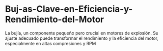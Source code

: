 # Buj-as-Clave-en-Eficiencia-y-Rendimiento-del-Motor
La bujía, un componente pequeño pero crucial en motores de explosión. Su ajuste adecuado puede transformar el rendimiento y la eficiencia del motor, especialmente en altas compresiones y RPM
